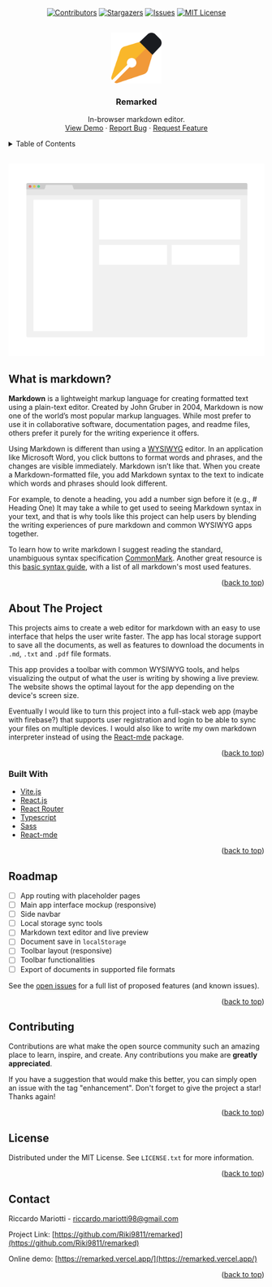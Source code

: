 ﻿<div id="top"></div>

<!-- SHIELDS -->

<div align="center">

[![Contributors][contributors-shield]][contributors-url]
[![Stargazers][stars-shield]][stars-url]
[![Issues][issues-shield]][issues-url]
[![MIT License][license-shield]][license-url]

</div>

<!-- PROJECT LOGO -->

<br />
<div align="center">
<a href="">
    <img src="public/logo.svg" alt="Logo" height="100">
</a>

<h3 align="center">Remarked</h3>

<p align="center">
    In-browser markdown editor.
    <br />
    <a href="https://remarked.vercel.app/">View Demo</a>
    ·
    <a href="https://github.com/Riki9811/remarked/issues">Report Bug</a>
    ·
    <a href="https://github.com/Riki9811/remarked/issues">Request Feature</a>
    <br />
</p>
</div>

<!-- TABLE OF CONTENTS -->
<details>
    <summary>Table of Contents</summary>
    <ol>
        <li><a href="#what-is-markdown">What is markdown?</a></li>
        <li>
            <a href="#about-the-project">About The Project</a>
            <ul>
                <li><a href="#built-with">Built With</a></li>
            </ul>
        </li>
        <li><a href="#roadmap">Roadmap</a></li>
        <li><a href="#contributing">Contributing</a></li>
        <li><a href="#license">License</a></li>
        <li><a href="#contact">Contact</a></li>
    </ol>
</details>
<br />

[![Website Screen Shot][product-screenshot]](https://remarked.vercel.app/)

<!-- WHAT IS MARKDOWN -->

## What is markdown?

**Markdown** is a lightweight markup language for creating formatted text using a plain-text editor. Created by John Gruber in 2004, Markdown is now one of the world’s most popular markup languages. While most prefer to use it in collaborative software, documentation pages, and readme files, others prefer it purely for the writing experience it offers.

Using Markdown is different than using a [WYSIWYG](https://en.wikipedia.org/wiki/WYSIWYG) editor. In an application like Microsoft Word, you click buttons to format words and phrases, and the changes are visible immediately. Markdown isn’t like that. When you create a Markdown-formatted file, you add Markdown syntax to the text to indicate which words and phrases should look different.

For example, to denote a heading, you add a number sign before it (e.g., # Heading One) It may take a while to get used to seeing Markdown syntax in your text, and that is why tools like this project can help users by blending the writing experiences of pure markdown and common WYSIWYG apps together.

To learn how to write markdown I suggest reading the standard, unambiguous syntax specification [CommonMark](https://commonmark.org/). Another great resource is this [basic syntax guide](https://www.markdownguide.org/basic-syntax/), with a list of all markdown's most used features.

<p align="right">(<a href="#top">back to top</a>)</p>

<!-- ABOUT THE PROJECT -->

## About The Project

This projects aims to create a web editor for markdown with an easy to use interface that helps the user write faster. The app has local storage support to save all the documents, as well as features to download the documents in `.md`, `.txt` and `.pdf` file formats.

This app provides a toolbar with common WYSIWYG tools, and helps visualizing the output of what the user is writing by showing a live preview. The website shows the optimal layout for the app depending on the device's screen size.

Eventually I would like to turn this project into a full-stack web app (maybe with firebase?) that supports user registration and login to be able to sync your files on multiple devices. I would also like to write my own markdown interpreter instead of using the [React-mde](https://github.com/andrerpena/react-mde#readme) package.

<p align="right">(<a href="#top">back to top</a>)</p>

### Built With

-   [Vite.js](https://vitejs.dev/)
-   [React.js](https://reactjs.org/)
-   [React Router](https://reactrouter.com)
-   [Typescript](https://www.typescriptlang.org/)
-   [Sass](https://sass-lang.com/)
-   [React-mde](https://github.com/andrerpena/react-mde#readme)

<p align="right">(<a href="#top">back to top</a>)</p>

<!-- ROADMAP -->

## Roadmap

-   [ ] App routing with placeholder pages
-   [ ] Main app interface mockup (responsive)
-   [ ] Side navbar
-   [ ] Local storage sync tools
-   [ ] Markdown text editor and live preview
-   [ ] Document save in `localStorage`
-   [ ] Toolbar layout (responsive)
-   [ ] Toolbar functionalities
-   [ ] Export of documents in supported file formats

See the [open issues](https://github.com/Riki9811/remarked/issues) for a full list of proposed features (and known issues).

<p align="right">(<a href="#top">back to top</a>)</p>

<!-- CONTRIBUTING -->

## Contributing

Contributions are what make the open source community such an amazing place to learn, inspire, and create. Any contributions you make are **greatly appreciated**.

If you have a suggestion that would make this better, you can simply open an issue with the tag "enhancement". Don't forget to give the project a star! Thanks again!

<p align="right">(<a href="#top">back to top</a>)</p>

<!-- LICENSE -->

## License

Distributed under the MIT License. See `LICENSE.txt` for more information.

<p align="right">(<a href="#top">back to top</a>)</p>

<!-- CONTACT -->

## Contact

Riccardo Mariotti - riccardo.mariotti98@gmail.com

Project Link: [https://github.com/Riki9811/remarked](https://github.com/Riki9811/remarked)

Online demo: [https://remarked.vercel.app/](https://remarked.vercel.app/)

<p align="right">(<a href="#top">back to top</a>)</p>

<!-- MARKDOWN LINKS & IMAGES -->

[contributors-shield]: https://img.shields.io/github/contributors/Riki9811/remarked.svg?style=for-the-badge
[contributors-url]: https://github.com/Riki9811/remarked/graphs/contributors
[stars-shield]: https://img.shields.io/github/stars/Riki9811/remarked.svg?style=for-the-badge
[stars-url]: https://github.com/Riki9811/remarked/stargazers
[issues-shield]: https://img.shields.io/github/issues/Riki9811/remarked.svg?style=for-the-badge
[issues-url]: https://github.com/Riki9811/remarked/issues
[license-shield]: https://img.shields.io/github/license/Riki9811/remarked.svg?style=for-the-badge
[license-url]: https://github.com/Riki9811/remarked/blob/master/LICENSE.txt
[product-screenshot]: src/assets/screenshot.png

